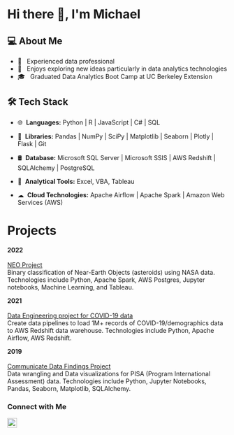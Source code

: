 <!--
**mwalbers1/mwalbers1** is a ✨ _special_ ✨ repository because its `README.md` (this file) appears on your GitHub profile.

Here are some ideas to get you started:

- 🔭 I’m currently working on ...
- 🌱 I’m currently learning ...
- 👯 I’m looking to collaborate on ...
- 🤔 I’m looking for help with ...
- 💬 Ask me about ...
- 📫 How to reach me: ...
- 😄 Pronouns: ...
- ⚡ Fun fact: ...
-->
# Hi there 👋, I'm Michael

<h2>💻 About Me </h2>

- 📄 &nbsp; Experienced data professional
- 🤩 &nbsp; Enjoys exploring new ideas particularly in data analytics technologies
- 🎓 &nbsp; Graduated Data Analytics Boot Camp at UC Berkeley Extension

<h2>🛠 Tech Stack</h2>

- 🌐 &nbsp;**Languages:** Python | R | JavaScript | C# | SQL

- 📒 &nbsp;**Libraries:** Pandas | NumPy | SciPy | Matplotlib | Seaborn | Plotly | Flask | Git

- 🛢 &nbsp;**Database:** Microsoft SQL Server | Microsoft SSIS | AWS Redshift | SQLAlchemy | PostgreSQL

- 🔧 &nbsp;**Analytical Tools:** Excel, VBA, Tableau

- ☁ &nbsp;**Cloud Technologies:** Apache Airflow | Apache Spark | Amazon Web Services (AWS)

<h1>Projects</h1>

**2022**
<br/><br/>
[NEO Project](https://github.com/mwalbers1/NEOs_Project)<br/>
Binary classification of Near-Earth Objects (asteroids) using NASA data. Technologies include Python, Apache Spark, AWS Postgres, Jupyter notebooks, Machine Learning, and Tableau.


**2021**
<br/><br/>
[Data Engineering project for COVID-19 data](https://github.com/mwalbers1/DEND-Capstone-Project)<br/>
Create data pipelines to load 1M+ records of COVID-19/demographics data to AWS Redshift data
warehouse. Technologies include Python, Apache Airflow, AWS Redshift.


**2019**
<br/><br/>
[Communicate Data Findings Project](https://github.com/mwalbers1/Data-Analyst-Projects/tree/main/Communicate%20Data%20project)<br/>
Data wrangling and Data visualizations for PISA (Program International Assessment) data.
Technologies include Python, Jupyter Notebooks, Pandas, Seaborn, Matplotlib, SQLAlchemy.

<h3>Connect with Me</h3>

<a href="https://www.linkedin.com/in/michaelwalbers/"><img align="left" alt="Michael's LinkedIn" width="22px" src="https://cdn.jsdelivr.net/npm/simple-icons@v3/icons/linkedin.svg" /></a>

